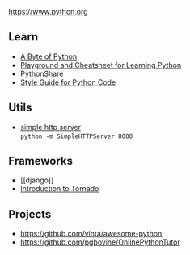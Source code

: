 https://www.python.org

## Learn
- [A Byte of Python](https://python.swaroopch.com/)
- [Playground and Cheatsheet for Learning Python](https://github.com/trekhleb/learn-python)
- [PythonShare](https://github.com/Yixiaohan/codeparkshare)
- [Style Guide for Python Code](https://www.python.org/dev/peps/pep-0008/)


## Utils
- [simple http server](https://docs.python.org/2/library/simplehttpserver.html)  
  `python -m SimpleHTTPServer 8000`


## Frameworks
- [[django]]
- [Introduction to Tornado](https://docs.hacknode.org/itt2zh/)


## Projects
- https://github.com/vinta/awesome-python
- https://github.com/pgbovine/OnlinePythonTutor

